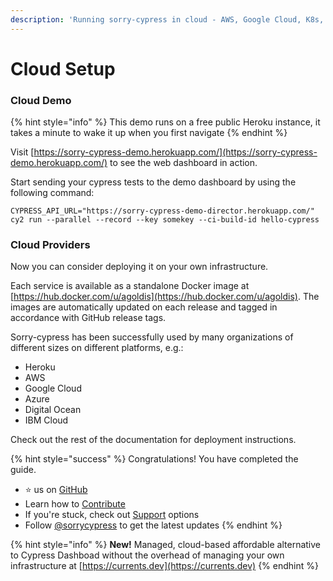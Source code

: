 ```yaml
---
description: 'Running sorry-cypress in cloud - AWS, Google Cloud, K8s, Heroku'
---
```


# Cloud Setup

### Cloud Demo

{% hint style="info" %}
This demo runs on a free public Heroku instance, it takes a minute to wake it up when you first navigate 
{% endhint %}

Visit [https://sorry-cypress-demo.herokuapp.com/](https://sorry-cypress-demo.herokuapp.com/) to see the web dashboard in action. 

Start sending your cypress tests to the demo dashboard by using the following command:

```
CYPRESS_API_URL="https://sorry-cypress-demo-director.herokuapp.com/" cy2 run --parallel --record --key somekey --ci-build-id hello-cypress 
```

### Cloud Providers

Now you can consider deploying it on your own infrastructure. 

Each service is available as a standalone Docker image at [https://hub.docker.com/u/agoldis](https://hub.docker.com/u/agoldis). The images are automatically updated on each release and tagged in accordance with GitHub release tags.

Sorry-cypress has been successfully used by many organizations of different sizes on different platforms, e.g.:

* Heroku
* AWS
* Google Cloud
* Azure
* Digital Ocean
* IBM Cloud

Check out the rest of the documentation for deployment instructions.

{% hint style="success" %}
Congratulations! You have completed the guide. 

* ⭐️ us on [GitHub](https://github.com/sorry-cypress/sorry-cypress)
* Learn how to [Contribute](../contributions.md)
* If you're stuck, check out [Support](../support.md) options
* Follow [@sorrycypress](https://twitter.com/sorrycypress/) to get the latest updates
{% endhint %}

{% hint style="info" %}
**New!** Managed, cloud-based affordable alternative to Cypress Dashboad without the overhead of managing your own infrastructure at [https://currents.dev](https://currents.dev)
{% endhint %}



